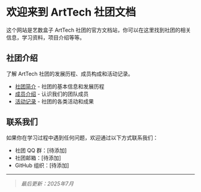 # 欢迎来到 ArtTech 社团文档

这个网站是艺数盒子 ArtTech 社团的官方文档站，你可以在这里找到社团的相关信息，学习资料，项目介绍等等。

## 社团介绍

了解 ArtTech 社团的发展历程、成员构成和活动记录。

- [社团简介](社团介绍/社团介绍.md) - 社团的基本信息和发展历程
- [成员介绍](社团介绍/成员.md) - 认识我们的团队成员
- [活动记录](社团介绍/活动.md) - 社团的各类活动和成果

## 联系我们

如果你在学习过程中遇到任何问题，欢迎通过以下方式联系我们：

- 社团 QQ 群：[待添加]
- 社团邮箱：[待添加]
- GitHub 组织：[待添加]

---

> *最后更新：2025年7月*
